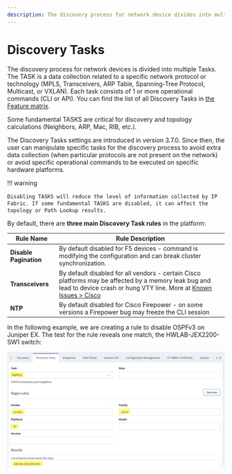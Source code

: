 ```yaml
---
description: The discovery process for network device divides into multiple Tasks. The TASK is a data collection related to a specific network protocol or technology
---
```


# Discovery Tasks

The discovery process for network devices is divided into multiple Tasks.
The TASK is a data collection related to a specific network protocol or
technology (MPLS, Transceivers, ARP Table, Spanning-Tree Protocol,
Multicast, or VXLAN). Each task consists of 1 or more operational
commands (CLI or API). You can find the list of all Discovery Tasks
in [the Feature matrix](https://matrix.ipfabric.io).

Some fundamental TASKS are critical for discovery and topology calculations (Neighbors, ARP, Mac, RIB, etc.).

The Discovery Tasks settings are introduced in version 3.7.0. Since
then, the user can manipulate specific tasks for the discovery process
to avoid extra data collection (when particular protocols are not
present on the network) or avoid specific operational commands to be
executed on specific hardware platforms.

!!! warning

    Disabling TASKS will reduce the level of information collected by IP Fabric. If some fundamental TASKS are disabled, it can affect the topology or Path Lookup results.

By default, there are **three main Discovery Task rules** in the
platform:

| **Rule Name**          | **Rule Description**                                                                                                                                                                                                 |
| ---------------------- | -------------------------------------------------------------------------------------------------------------------------------------------------------------------------------------------------------------------- |
| **Disable Pagination** | By default disabled for F5 devices - command is modifying the configuration and can break cluster synchronization.                                                                                                   |
| **Transceivers**       | By default disabled for all vendors - certain Cisco platforms may be affected by a memory leak bug and lead to device crash or hung VTY line. More at [Known Issues \> Cisco](../../releases/known_issues/cisco/index.md) |
| **NTP**                | By default disabled for Cisco Firepower - on some versions a Firepower bug may freeze the CLI session                                                                                                                |

In the following example, we are creating a rule to disable OSPFv3 on
Juniper EX. The test for the rule reveals one match, the
HWLAB-JEX2200-SW1 switch:

![Discovery Tasks settings in IP Fabric](./1936130053.png "Discovery Tasks settings in IP Fabric")


